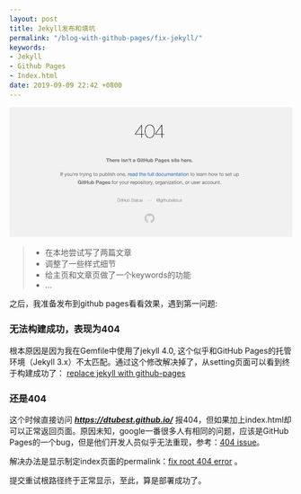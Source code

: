 ```yaml
---
layout: post
title: Jekyll发布和填坑
permalink: "/blog-with-github-pages/fix-jekyll/"
keywords:
- Jekyll
- Github Pages
- Index.html
date: 2019-09-09 22:42 +0800
---
```

![404](/assets/20190909/404.jpg)
> * 在本地尝试写了两篇文章
> * 调整了一些样式细节
> * 给主页和文章页做了一个keywords的功能
> * ...

之后，我准备发布到github pages看看效果，遇到第一问题: 

### 无法构建成功，表现为404
根本原因是因为我在Gemfile中使用了jekyll 4.0, 这个似乎和GitHub Pages的托管环境（Jekyll 3.x）不太匹配。通过这个修改解决掉了，从setting页面可以看到终于构建成功了：
[replace jekyll with github-pages](https://github.com/dtubest/dtubest.github.io/commit/3069b72cdaf53b33208e9225ebe8f9f2cf8c7ef1)

### 还是404
这个时候直接访问 ___https://dtubest.github.io/___ 报404，但如果加上index.html却可以正常返回页面。原因未知，google一番很多人有相同的问题，应该是GitHub Pages的一个bug，但是他们开发人员似乎无法重现，参考：<a href="https://github.community/t5/GitHub-Pages/index-html-not-working/td-p/1266" target="_blank">404 issue</a>。

解决办法是显示制定index页面的permalink：[fix root 404 error](https://github.com/dtubest/dtubest.github.io/commit/ad59dc0dba94aacfacaed43335026879e5c4366f) 。

提交重试根路径终于正常显示，至此，算是部署成功了。